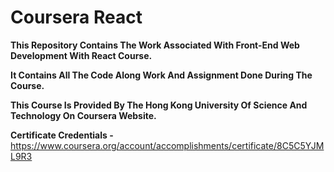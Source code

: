 # Coursera React

**This Repository Contains The Work Associated With Front-End Web Development With React Course.**

**It Contains All The Code Along Work And Assignment Done During The Course.**

**This Course Is Provided By The Hong Kong University Of Science And Technology On Coursera Website.**

**Certificate Credentials -** https://www.coursera.org/account/accomplishments/certificate/8C5C5YJML9R3
